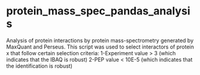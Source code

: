 # protein_mass_spec_pandas_analysis

Analysis of protein interactions by protein mass-spectrometry generated by MaxQuant and Perseus.
This script was used to select interactors of protein x that follow certain selection criteria: 
1-Experiment value > 3 (which indicates that the IBAQ is robust)
2-PEP value < 10E-5 (which indicates that the identification is robust)

